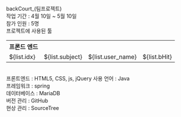 backCourt_(팀프로젝트)
<br>
작업 기간 : 4월 10일 ~ 5월 10일
<br>
참가 인원 : 5명
<br>
프로젝트에 사용된 툴
<table>
	<tr>
		<th>프론드 엔드</th>
 	</tr>
  <tr>
	<td>${list.idx}</td>
	<td>${list.subject}</td>
	<td>${list.user_name}</td>
	<td>${list.bHit}</td>
  </tr>			
</table>
<br>
프론트엔드 : HTML5, CSS, js, jQuery   사용 언어 : Java
<br>
프레임워크 : spring
<br>
데이터베이스 : MariaDB
<br>
버전 관리 : GitHub
<br>
현상 관리 : SourceTree
